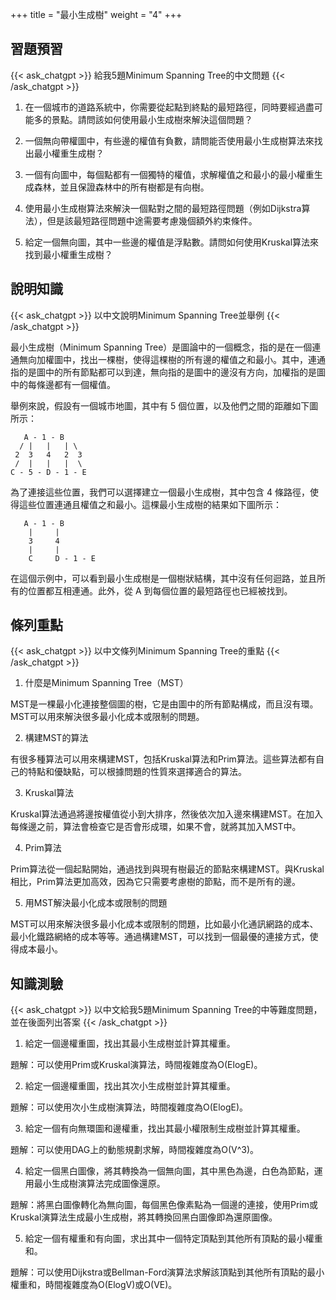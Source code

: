 +++
title = "最小生成樹"
weight = "4"
+++
## 習題預習
{{< ask_chatgpt >}}
給我5題Minimum Spanning Tree的中文問題
{{< /ask_chatgpt >}}



1. 在一個城市的道路系統中，你需要從起點到終點的最短路徑，同時要經過盡可能多的景點。請問該如何使用最小生成樹來解決這個問題？

2. 一個無向帶權圖中，有些邊的權值有負數，請問能否使用最小生成樹算法來找出最小權重生成樹？

3. 一個有向圖中，每個點都有一個獨特的權值，求解權值之和最小的最小權重生成森林，並且保證森林中的所有樹都是有向樹。

4. 使用最小生成樹算法來解決一個點對之間的最短路徑問題（例如Dijkstra算法），但是該最短路徑問題中途需要考慮幾個額外約束條件。

5. 給定一個無向圖，其中一些邊的權值是浮點數。請問如何使用Kruskal算法來找到最小權重生成樹？   

## 說明知識
{{< ask_chatgpt >}}
以中文說明Minimum Spanning Tree並舉例
{{< /ask_chatgpt >}}




最小生成樹（Minimum Spanning Tree）是圖論中的一個概念，指的是在一個連通無向加權圖中，找出一棵樹，使得這棵樹的所有邊的權值之和最小。其中，連通指的是圖中的所有節點都可以到達，無向指的是圖中的邊沒有方向，加權指的是圖中的每條邊都有一個權值。

舉例來說，假設有一個城市地圖，其中有 5 個位置，以及他們之間的距離如下圖所示：

```
   A - 1 - B
  / |   |   | \
 2  3   4   2  3
 /  |   |   |  \
C - 5 - D - 1 - E
```

為了連接這些位置，我們可以選擇建立一個最小生成樹，其中包含 4 條路徑，使得這些位置連通且權值之和最小。這棵最小生成樹的結果如下圖所示：

```
   A - 1 - B
    |     |
    3     4
    |     |
    C     D - 1 - E
```

在這個示例中，可以看到最小生成樹是一個樹狀結構，其中沒有任何迴路，並且所有的位置都互相連通。此外，從 A 到每個位置的最短路徑也已經被找到。   

## 條列重點
{{< ask_chatgpt >}}
以中文條列Minimum Spanning Tree的重點
{{< /ask_chatgpt >}}



1. 什麼是Minimum Spanning Tree（MST）

MST是一棵最小化連接整個圖的樹，它是由圖中的所有節點構成，而且沒有環。MST可以用來解決很多最小化成本或限制的問題。

2. 構建MST的算法

有很多種算法可以用來構建MST，包括Kruskal算法和Prim算法。這些算法都有自己的特點和優缺點，可以根據問題的性質來選擇適合的算法。

3. Kruskal算法

Kruskal算法通過將邊按權值從小到大排序，然後依次加入邊來構建MST。在加入每條邊之前，算法會檢查它是否會形成環，如果不會，就將其加入MST中。

4. Prim算法

Prim算法從一個起點開始，通過找到與現有樹最近的節點來構建MST。與Kruskal相比，Prim算法更加高效，因為它只需要考慮樹的節點，而不是所有的邊。

5. 用MST解決最小化成本或限制的問題

MST可以用來解決很多最小化成本或限制的問題，比如最小化通訊網路的成本、最小化鐵路網絡的成本等等。通過構建MST，可以找到一個最優的連接方式，使得成本最小。   

## 知識測驗
{{< ask_chatgpt >}}
以中文給我5題Minimum Spanning Tree的中等難度問題，並在後面列出答案
{{< /ask_chatgpt >}}



1. 給定一個邊權重圖，找出其最小生成樹並計算其權重。

題解：可以使用Prim或Kruskal演算法，時間複雜度為O(ElogE)。

2. 給定一個邊權重圖，找出其次小生成樹並計算其權重。

題解：可以使用次小生成樹演算法，時間複雜度為O(ElogE)。

3. 給定一個有向無環圖和邊權重，找出其最小權限制生成樹並計算其權重。

題解：可以使用DAG上的動態規劃求解，時間複雜度為O(V^3)。

4. 給定一個黑白圖像，將其轉換為一個無向圖，其中黑色為邊，白色為節點，運用最小生成樹演算法完成圖像還原。

題解：將黑白圖像轉化為無向圖，每個黑色像素點為一個邊的連接，使用Prim或Kruskal演算法生成最小生成樹，將其轉換回黑白圖像即為還原圖像。

5. 給定一個有權重和有向圖，求出其中一個特定頂點到其他所有頂點的最小權重和。

題解：可以使用Dijkstra或Bellman-Ford演算法求解該頂點到其他所有頂點的最小權重和，時間複雜度為O(ElogV)或O(VE)。   

